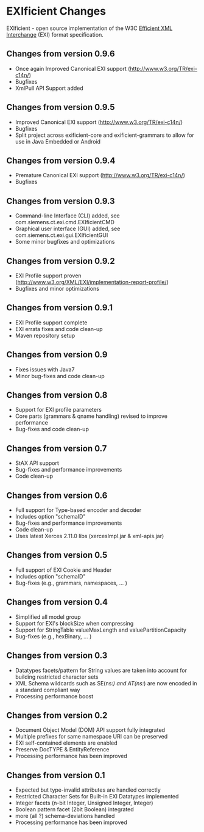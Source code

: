 # EXIficient Changes

EXIficient - open source implementation of the W3C [Efficient XML Interchange](http://www.w3.org/TR/exi/) (EXI) format specification.

## Changes from version 0.9.6
* Once again Improved Canonical EXI support (http://www.w3.org/TR/exi-c14n/)
* Bugfixes
* XmlPull API Support added


## Changes from version 0.9.5
* Improved Canonical EXI support (http://www.w3.org/TR/exi-c14n/)
* Bugfixes
* Split project across exificient-core and exificient-grammars to allow for
  use in Java Embedded or Android

## Changes from version 0.9.4
* Premature Canonical EXI support (http://www.w3.org/TR/exi-c14n/)
* Bugfixes

## Changes from version 0.9.3
* Command-line Interface (CLI) added, see com.siemens.ct.exi.cmd.EXIficientCMD
* Graphical user interface (GUI) added, see com.siemens.ct.exi.gui.EXIficientGUI
* Some minor bugfixes and optimizations

## Changes from version 0.9.2
* EXI Profile support proven (http://www.w3.org/XML/EXI/implementation-report-profile/)
* Bugfixes and minor optimizations

## Changes from version 0.9.1
* EXI Profile support complete
* EXI errata fixes and code clean-up
* Maven repository setup

## Changes from version 0.9
* Fixes issues with Java7
* Minor bug-fixes and code clean-up

## Changes from version 0.8
* Support for EXI profile parameters
* Core parts (grammars & qname handling) revised to improve performance
* Bug-fixes and code clean-up

## Changes from version 0.7
* StAX API support
* Bug-fixes and performance improvements
* Code clean-up

## Changes from version 0.6
* Full support for Type-based encoder and decoder
* Includes option "schemaID" 
* Bug-fixes and performance improvements
* Code clean-up
* Uses latest Xerces 2.11.0 libs (xercesImpl.jar & xml-apis.jar)

## Changes from version 0.5
* Full support of EXI Cookie and Header
* Includes option "schemaID" 
* Bug-fixes (e.g., grammars, namespaces, ... )

## Changes from version 0.4
* Simplified all model group
* Support for EXI's blockSize when compressing
* Support for StringTable valueMaxLength and valuePartitionCapacity
* Bug-fixes (e.g., hexBinary, ... )

## Changes from version 0.3
* Datatypes facets/pattern for String values are taken into account
  for building restricted character sets
* XML Schema wildcards such as SE(ns:*) and AT(ns:*) are now encoded
  in a standard compliant way
* Processing performance boost

## Changes from version 0.2
* Document Object Model (DOM) API support fully integrated
* Multiple prefixes for same namespace URI can be preserved 
* EXI self-contained elements are enabled
* Preserve DocTYPE & EntityReference
* Processing performance has been improved

## Changes from version 0.1
* Expected but type-invalid attributes are handled correctly
* Restricted Character Sets for Built-in EXI Datatypes implemented
* Integer facets (n-bit Integer, Unsigned Integer, Integer)
* Boolean pattern facet (2bit Boolean) integrated
* more (all ?) schema-deviations handled
* Processing performance has been improved
